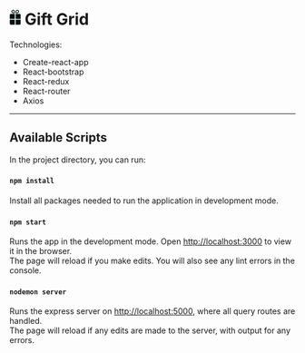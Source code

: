 
# <img src="/src/assets/giftImage.png" alt="drawing" width="20"/>  Gift Grid

Technologies:
  - Create-react-app
  - React-bootstrap
  - React-redux
  - React-router
  - Axios
  
---
## Available Scripts
In the project directory, you can run:

#### `npm install`
Install all packages needed to run the application in development mode. 

#### `npm start`   
Runs the app in the development mode. Open [http://localhost:3000](http://localhost:3000) to view it in the browser.  
The page will reload if you make edits. You will also see any lint errors in the console.   

#### `nodemon server`   
Runs the express server on [http://localhost:5000](http://localhost:5000), where all query routes are handled.   
The page will reload if any edits are made to the server, with output for any errors.
